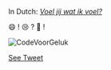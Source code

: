 In Dutch: [*Voel jij wat ik voel?*](http://iederkindisanders.nl)

😄 ! 😢 ? 🤣 ! 

![CodeVoorGeluk](http://HeiningaVE.github.io/img/CodeVoorGeluk.jpg)

[See Tweet](https://twitter.com/Tw99t/status/1162021860177002497?s=20)
